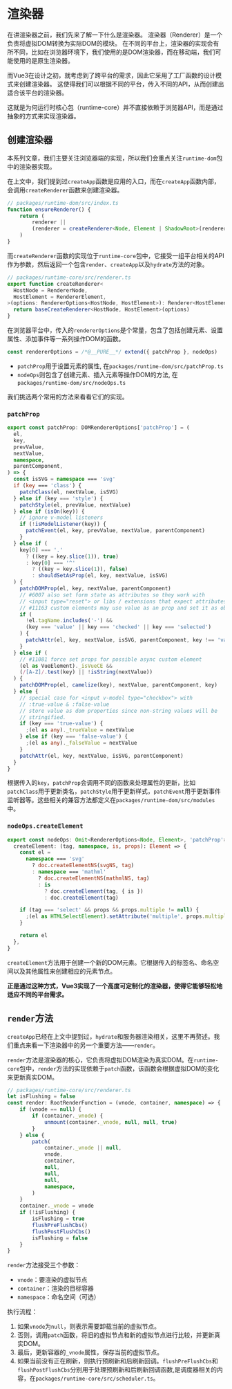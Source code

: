# 渲染器

在讲渲染器之前，我们先来了解一下什么是渲染器。
渲染器（Renderer）是一个负责将虚拟DOM转换为实际DOM的模块。
在不同的平台上，渲染器的实现会有所不同，比如在浏览器环境下，我们使用的是DOM渲染器，而在移动端，我们可能使用的是原生渲染器。

而Vue3在设计之初，就考虑到了跨平台的需求，因此它采用了工厂函数的设计模式来创建渲染器。
这使得我们可以根据不同的平台，传入不同的API，从而创建出适合该平台的渲染器。

这就是为何运行时核心包（runtime-core）并不直接依赖于浏览器API，而是通过抽象的方式来实现渲染器。

## 创建渲染器

本系列文章，我们主要关注浏览器端的实现，所以我们会重点关注`runtime-dom`包中的渲染器实现。

在上文中，我们提到过`createApp`函数是应用的入口，而在`createApp`函数内部，会调用`createRenderer`函数来创建渲染器。


```ts
// packages/runtime-dom/src/index.ts
function ensureRenderer() {
    return (
        renderer ||
        (renderer = createRenderer<Node, Element | ShadowRoot>(rendererOptions))
    )
}
```

而`createRenderer`函数的实现位于`runtime-core`包中，它接受一组平台相关的API作为参数，然后返回一个包含`render`、`createApp`以及`hydrate`方法的对象。

```ts
// packages/runtime-core/src/renderer.ts
export function createRenderer<
  HostNode = RendererNode,
  HostElement = RendererElement,
>(options: RendererOptions<HostNode, HostElement>): Renderer<HostElement> {
  return baseCreateRenderer<HostNode, HostElement>(options)
}
```

在浏览器平台中，传入的`rendererOptions`是个常量，包含了包括创建元素、设置属性、添加事件等一系列操作DOM的函数。

```ts
const rendererOptions = /*@__PURE__*/ extend({ patchProp }, nodeOps)
```

- `patchProp`用于设置元素的属性, 在`packages/runtime-dom/src/patchProp.ts`
- `nodeOps`则包含了创建元素、插入元素等操作DOM的方法, 在`packages/runtime-dom/src/nodeOps.ts`

我们挑选两个常用的方法来看看它们的实现。

### `patchProp`

```ts
export const patchProp: DOMRendererOptions['patchProp'] = (
  el,
  key,
  prevValue,
  nextValue,
  namespace,
  parentComponent,
) => {
  const isSVG = namespace === 'svg'
  if (key === 'class') {
    patchClass(el, nextValue, isSVG)
  } else if (key === 'style') {
    patchStyle(el, prevValue, nextValue)
  } else if (isOn(key)) {
    // ignore v-model listeners
    if (!isModelListener(key)) {
      patchEvent(el, key, prevValue, nextValue, parentComponent)
    }
  } else if (
    key[0] === '.'
      ? ((key = key.slice(1)), true)
      : key[0] === '^'
        ? ((key = key.slice(1)), false)
        : shouldSetAsProp(el, key, nextValue, isSVG)
  ) {
    patchDOMProp(el, key, nextValue, parentComponent)
    // #6007 also set form state as attributes so they work with
    // <input type="reset"> or libs / extensions that expect attributes
    // #11163 custom elements may use value as an prop and set it as object
    if (
      !el.tagName.includes('-') &&
      (key === 'value' || key === 'checked' || key === 'selected')
    ) {
      patchAttr(el, key, nextValue, isSVG, parentComponent, key !== 'value')
    }
  } else if (
    // #11081 force set props for possible async custom element
    (el as VueElement)._isVueCE &&
    (/[A-Z]/.test(key) || !isString(nextValue))
  ) {
    patchDOMProp(el, camelize(key), nextValue, parentComponent, key)
  } else {
    // special case for <input v-model type="checkbox"> with
    // :true-value & :false-value
    // store value as dom properties since non-string values will be
    // stringified.
    if (key === 'true-value') {
      ;(el as any)._trueValue = nextValue
    } else if (key === 'false-value') {
      ;(el as any)._falseValue = nextValue
    }
    patchAttr(el, key, nextValue, isSVG, parentComponent)
  }
}
```

根据传入的`key`，`patchProp`会调用不同的函数来处理属性的更新，比如`patchClass`用于更新类名，`patchStyle`用于更新样式，`patchEvent`用于更新事件监听器等。这些相关的兼容方法都定义在`packages/runtime-dom/src/modules`中。

### `nodeOps.createElement`

```ts
export const nodeOps: Omit<RendererOptions<Node, Element>, 'patchProp'> = {
  createElement: (tag, namespace, is, props): Element => {
    const el =
      namespace === 'svg'
        ? doc.createElementNS(svgNS, tag)
        : namespace === 'mathml'
          ? doc.createElementNS(mathmlNS, tag)
          : is
            ? doc.createElement(tag, { is })
            : doc.createElement(tag)

    if (tag === 'select' && props && props.multiple != null) {
      ;(el as HTMLSelectElement).setAttribute('multiple', props.multiple)
    }

    return el
  },
}
```

`createElement`方法用于创建一个新的DOM元素。它根据传入的标签名、命名空间以及其他属性来创建相应的元素节点。

**正是通过这种方式，Vue3实现了一个高度可定制化的渲染器，使得它能够轻松地适应不同的平台需求。**

## `render`方法

`createApp`已经在上文中提到过，`hydrate`和服务器渲染相关，这里不再赘述。我们重点来看一下渲染器中的另一个重要方法——`render`。

`render`方法是渲染器的核心，它负责将虚拟DOM渲染为真实DOM。在`runtime-core`包中，`render`方法的实现依赖于`patch`函数，该函数会根据虚拟DOM的变化来更新真实DOM。

```ts
// packages/runtime-core/src/renderer.ts
let isFlushing = false
const render: RootRenderFunction = (vnode, container, namespace) => {
    if (vnode == null) {
        if (container._vnode) {
            unmount(container._vnode, null, null, true)
        }
    } else {
        patch(
            container._vnode || null,
            vnode,
            container,
            null,
            null,
            null,
            namespace,
        )
    }
    container._vnode = vnode
    if (!isFlushing) {
        isFlushing = true
        flushPreFlushCbs()
        flushPostFlushCbs()
        isFlushing = false
    }
}
```

`render`方法接受三个参数：
- `vnode`：要渲染的虚拟节点
- `container`：渲染的目标容器
- `namespace`：命名空间（可选）

执行流程：
1. 如果`vnode`为`null`，则表示需要卸载当前的虚拟节点。
2. 否则，调用`patch`函数，将旧的虚拟节点和新的虚拟节点进行比较，并更新真实DOM。
3. 最后，更新容器的`_vnode`属性，保存当前的虚拟节点。
4. 如果当前没有正在刷新，则执行预刷新和后刷新回调。`flushPreFlushCbs`和`flushPostFlushCbs`分别用于处理预刷新和后刷新回调函数,是调度器相关的内容，在`packages/runtime-core/src/scheduler.ts`。


